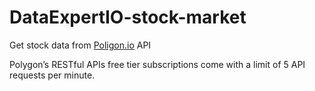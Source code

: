 # DataExpertIO-stock-market
Get stock data from [Poligon.io](https://polygon.io/) API

Polygon’s RESTful APIs free tier subscriptions come with a limit of 5 API requests per minute.
